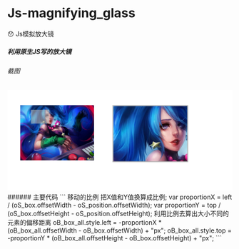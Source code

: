 # Js-magnifying_glass
:hushed: Js模拟放大镜
##### 利用原生JS写的放大镜
###### 截图
<img src="magnifying_glass\example.png" />
###### 主要代码
```
移动的比例  把X值和Y值换算成比例;
var proportionX = left / (oS_box.offsetWidth - oS_position.offsetWidth);
var proportionY = top / (oS_box.offsetHeight - oS_position.offsetHeight);
利用比例去算出大小不同的元素的偏移距离
oB_box_all.style.left = -proportionX * (oB_box_all.offsetWidth - oB_box.offsetWidth) + "px";
oB_box_all.style.top = -proportionY * (oB_box_all.offsetHeight - oB_box.offsetHeight) + "px";
```
